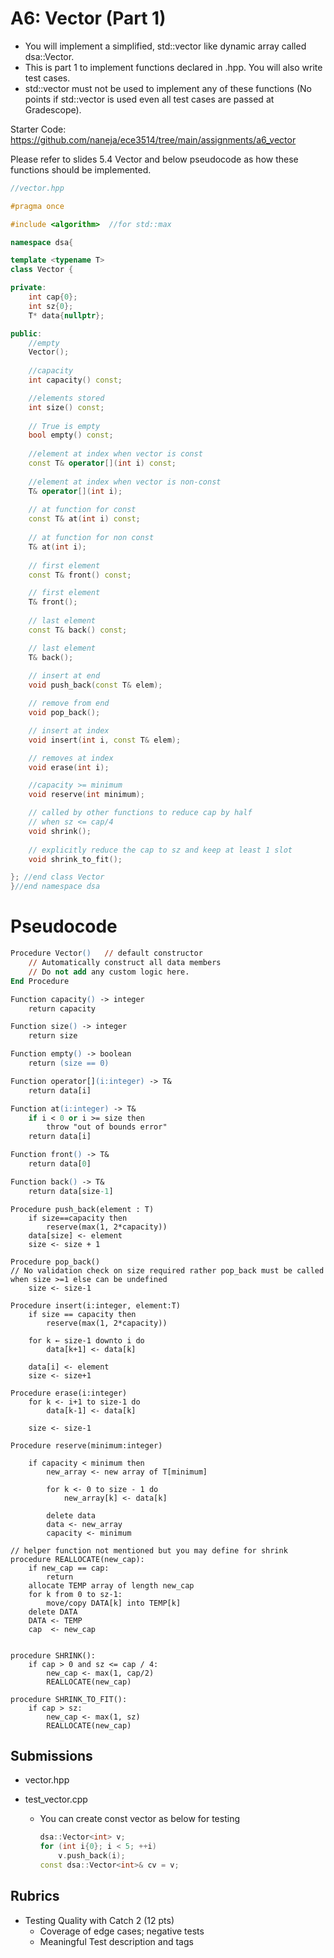 # A6: Vector (Part 1)

* You will implement a simplified, std::vector like dynamic array called dsa::Vector<T>. 
* This is part 1 to implement functions declared in .hpp. You will also write test cases.
* std::vector must not be used to implement any of these functions (No points if std::vector is used even all test cases are passed at Gradescope).

Starter Code: https://github.com/naneja/ece3514/tree/main/assignments/a6_vector

Please refer to slides 5.4 Vector and below pseudocode as how these functions should be implemented.

```cpp
//vector.hpp

#pragma once

#include <algorithm>  //for std::max

namespace dsa{

template <typename T>
class Vector {

private:
    int cap{0};
    int sz{0};
    T* data{nullptr};

public:
    //empty
    Vector();
    
    //capacity
    int capacity() const;

    //elements stored
    int size() const;
    
    // True is empty
    bool empty() const;
    
    //element at index when vector is const
    const T& operator[](int i) const;
    
    //element at index when vector is non-const
    T& operator[](int i);
    
    // at function for const
    const T& at(int i) const;
    
    // at function for non const
    T& at(int i);
    
    // first element
    const T& front() const;

    // first element
    T& front();
    
    // last element
    const T& back() const;

    // last element
    T& back();
    
    // insert at end
    void push_back(const T& elem);

    // remove from end
    void pop_back();

    // insert at index
    void insert(int i, const T& elem);

    // removes at index
    void erase(int i);

    //capacity >= minimum
    void reserve(int minimum);

    // called by other functions to reduce cap by half 
    // when sz <= cap/4 
    void shrink();
    
    // explicitly reduce the cap to sz and keep at least 1 slot
    void shrink_to_fit();

}; //end class Vector
}//end namespace dsa
```

# Pseudocode

```ps
Procedure Vector()   // default constructor
    // Automatically construct all data members
    // Do not add any custom logic here.
End Procedure

Function capacity() -> integer
    return capacity

Function size() -> integer
    return size

Function empty() -> boolean
    return (size == 0)
```



```ps
Function operator[](i:integer) -> T&
    return data[i]

Function at(i:integer) -> T&
    if i < 0 or i >= size then
        throw "out of bounds error"
    return data[i]
```



```ps
Function front() -> T&
    return data[0]

Function back() -> T&
    return data[size-1]
```



```pseudocode
Procedure push_back(element : T)
    if size==capacity then
        reserve(max(1, 2*capacity))
    data[size] <- element
    size <- size + 1

Procedure pop_back()
// No validation check on size required rather pop_back must be called when size >=1 else can be undefined
    size <- size-1
```



```pseudocode
Procedure insert(i:integer, element:T)
    if size == capacity then
        reserve(max(1, 2*capacity))

    for k ← size-1 downto i do
        data[k+1] <- data[k]

    data[i] <- element
    size <- size+1
```



```pseudocode
Procedure erase(i:integer)
    for k <- i+1 to size-1 do
        data[k-1] <- data[k]

    size <- size-1
```



```pseudocode
Procedure reserve(minimum:integer)

    if capacity < minimum then
        new_array <- new array of T[minimum]

        for k <- 0 to size - 1 do
            new_array[k] <- data[k]

        delete data
        data <- new_array
        capacity <- minimum
```



```pseudocode
// helper function not mentioned but you may define for shrink
procedure REALLOCATE(new_cap):
    if new_cap == cap: 
    	return
    allocate TEMP array of length new_cap
    for k from 0 to sz-1:
        move/copy DATA[k] into TEMP[k]
    delete DATA
    DATA <- TEMP
    cap  <- new_cap


procedure SHRINK():
    if cap > 0 and sz <= cap / 4:
        new_cap <- max(1, cap/2)
        REALLOCATE(new_cap)

procedure SHRINK_TO_FIT():
    if cap > sz:
        new_cap <- max(1, sz)
        REALLOCATE(new_cap)
```



## Submissions

* vector.hpp

* test_vector.cpp

  * You can create const vector as below for testing

    ```cpp
    dsa::Vector<int> v;
    for (int i{0}; i < 5; ++i) 
        v.push_back(i);
    const dsa::Vector<int>& cv = v;
    ```

## Rubrics

* Testing Quality with Catch 2 (12 pts)
  - Coverage of edge cases; negative tests
  - Meaningful Test description and tags
